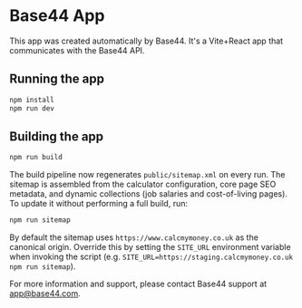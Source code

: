 # Base44 App

This app was created automatically by Base44.
It's a Vite+React app that communicates with the Base44 API.

## Running the app

```bash
npm install
npm run dev
```

## Building the app

```bash
npm run build
```

The build pipeline now regenerates `public/sitemap.xml` on every run. The sitemap is assembled
from the calculator configuration, core page SEO metadata, and dynamic collections (job salaries
and cost-of-living pages). To update it without performing a full build, run:

```bash
npm run sitemap
```

By default the sitemap uses `https://www.calcmymoney.co.uk` as the canonical origin. Override this
by setting the `SITE_URL` environment variable when invoking the script (e.g.
`SITE_URL=https://staging.calcmymoney.co.uk npm run sitemap`).

For more information and support, please contact Base44 support at app@base44.com.
